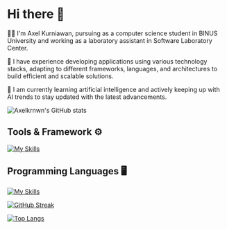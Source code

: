 # Hi there 👋

🧒🏻 I'm Axel Kurniawan, pursuing as a computer science student in BINUS University and working as a laboratory assistant in Software Laboratory Center. 

🌟 I have experience developing applications using various technology stacks, adapting to different frameworks, languages, and architectures to build efficient and scalable solutions.

📔 I am currently learning artificial intelligence and actively keeping up with AI trends to stay updated with the latest advancements.

![Axelkrnwn's GitHub stats](https://github-readme-stats.vercel.app/api?username=axelkrnwn&show_icons=true&theme=radical)

## Tools & Framework ⚙️
[![My Skills](https://skillicons.dev/icons?i=laravel,react,vite,tailwind,bootstrap,docker,express,mongodb,firebase,mysql,postgresql,flask,electron,tauri,sklearn,tensorflow,scss,svelte,nest,azure,terraform,git,rabbitmq,redis,postman,threejs,opencv,vercel,supabase,nginx,arduino,githubactions)](https://skillicons.dev)

## Programming Languages 🖥️
[![My Skills](https://skillicons.dev/icons?i=js,c,cs,cpp,java,python,php,kotlin,go,ts)](https://skillicons.dev)

[![GitHub Streak](https://github-readme-streak-stats.herokuapp.com?user=axelkrnwn%20&theme=radical)](https://git.io/streak-stats)

[![Top Langs](https://github-readme-stats.vercel.app/api/top-langs/?username=axelkrnwn)](https://github.com/anuraghazra/github-readme-stats)
<!--
**axelkrnwn/axelkrnwn** is a ✨ _special_ ✨ repository because its `README.md` (this file) appears on your GitHub profile.

Here are some ideas to get you started:

-  I’m currently working on ...
-  I’m currently learning ...
- 👯 I’m looking to collaborate on ...
- 🤔 I’m looking for help with ...
- 💬 Ask me about ...
- 📫 How to reach me: ...
- 😄 Pronouns: ...
- ⚡ Fun fact: ...
-->
